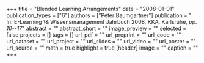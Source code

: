 +++
title = "Blended Learning Arrangements"
date = "2008-01-01"
publication_types = ["6"]
authors = ["Peter Baumgartner"]
publication = " In: E-Learning \\& Wissensmanagement Jahrbuch 2008, KKA, Karlsruhe, _pp. 10--17_"
abstract = ""
abstract_short = ""
image_preview = ""
selected = false
projects = []
tags = []
url_pdf = ""
url_preprint = ""
url_code = ""
url_dataset = ""
url_project = ""
url_slides = ""
url_video = ""
url_poster = ""
url_source = ""
math = true
highlight = true
[header]
image = ""
caption = ""
+++
